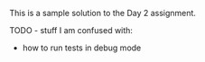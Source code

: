 This is a sample solution to the Day 2 assignment.


TODO - stuff I am confused with:
  * how to run tests in debug mode
